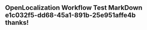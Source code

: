 <properties
ms.topic="hero-topic"
ms.test1="hero-topic"
ms.test2="test"/>

## OpenLocalization Workflow Test MarkDown e1c032f5-dd68-45a1-891b-25e951affe4b thanks!
